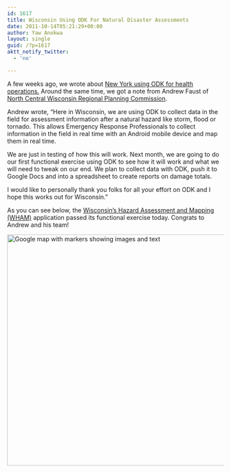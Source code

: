 ```yaml
---
id: 1617
title: Wisconsin Using ODK For Natural Disaster Assessments
date: 2011-10-14T05:21:29+00:00
author: Yaw Anokwa
layout: single
guid: /?p=1617
aktt_notify_twitter:
  - 'no'

---
```

A few weeks ago, we wrote about [New York using ODK for health operations.](/2011/09/new-york-city-using-odk-for-health-operations/) Around the same time, we got a note from Andrew Faust of [North Central Wisconsin Regional Planning Commission](http://www.ncwrpc.org). 

Andrew wrote, “Here in Wisconsin, we are using ODK to collect data in the field for assessment information after a natural hazard like storm, flood or tornado. This allows Emergency Response Professionals to collect information in the field in real time with an Android mobile device and map them in real time. 

We are just in testing of how this will work. Next month, we are going to do our first functional exercise using ODK to see how it will work and what we will need to tweak on our end. We plan to collect data with ODK, push it to Google Docs and into a spreadsheet to create reports on damage totals.

I would like to personally thank you folks for all your effort on ODK and I hope this works out for Wisconsin.”

As you can see below, the [Wisconsin’s Hazard Assessment and Mapping (WHAM)](http://www.ncwrpc.org/WHAM/) application passed its functional exercise today. Congrats to Andrew and his team!

[<img width="538" src="/assets/wp-content/uploads/2011/10/wham.png" alt="Google map with markers showing images and text" />](https://www.google.com/fusiontables/embedviz?viz=MAP&q=select+col3%3E%3E1+from+1797591+&h=false&lat=45.3747531436229&lng=-89.20268911451967&z=15&t=1&l=col3%3E%3E1)
